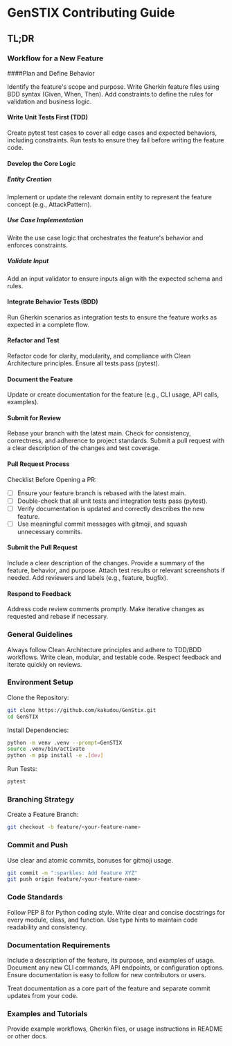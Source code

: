 # GenSTIX Contributing Guide

## TL;DR

###  Workflow for a New Feature

####Plan and Define Behavior

Identify the feature's scope and purpose.
Write Gherkin feature files using BDD syntax (Given, When, Then).
Add constraints to define the rules for validation and business logic.

#### Write Unit Tests First (TDD)

Create pytest test cases to cover all edge cases and expected behaviors, including constraints.
Run tests to ensure they fail before writing the feature code.

#### Develop the Core Logic

##### Entity Creation

Implement or update the relevant domain entity to represent the feature concept (e.g., AttackPattern).

##### Use Case Implementation

Write the use case logic that orchestrates the feature's behavior and enforces constraints.

##### Validate Input

Add an input validator to ensure inputs align with the expected schema and rules.

#### Integrate Behavior Tests (BDD)

Run Gherkin scenarios as integration tests to ensure the feature works as expected in a complete flow.

#### Refactor and Test

Refactor code for clarity, modularity, and compliance with Clean Architecture principles.
Ensure all tests pass (pytest).

#### Document the Feature

Update or create documentation for the feature (e.g., CLI usage, API calls, examples).

#### Submit for Review

Rebase your branch with the latest main.
Check for consistency, correctness, and adherence to project standards.
Submit a pull request with a clear description of the changes and test coverage.

#### Pull Request Process

Checklist Before Opening a PR:

  - [ ] Ensure your feature branch is rebased with the latest main.
  - [ ] Double-check that all unit tests and integration tests pass (pytest).
  - [ ] Verify documentation is updated and correctly describes the new feature.
  - [ ] Use meaningful commit messages with gitmoji, and squash unnecessary commits.

#### Submit the Pull Request

Include a clear description of the changes.
Provide a summary of the feature, behavior, and purpose.
Attach test results or relevant screenshots if needed.
Add reviewers and labels (e.g., feature, bugfix).

#### Respond to Feedback

Address code review comments promptly.
Make iterative changes as requested and rebase if necessary.

### General Guidelines

Always follow Clean Architecture principles and adhere to TDD/BDD workflows.
Write clean, modular, and testable code.
Respect feedback and iterate quickly on reviews.

### Environment Setup

Clone the Repository:

```bash
git clone https://github.com/kakudou/GenStix.git
cd GenSTIX
```

Install Dependencies:

```bash
python -m venv .venv --prompt=GenSTIX
source .venv/bin/activate
python -m pip install -e .[dev]
```

Run Tests:

```bash
pytest
```

### Branching Strategy
Create a Feature Branch:

```bash
git checkout -b feature/<your-feature-name>
```

### Commit and Push

Use clear and atomic commits, bonuses for gitmoji usage.

```bash
git commit -m ":sparkles: Add feature XYZ"
git push origin feature/<your-feature-name>
```

### Code Standards

Follow PEP 8 for Python coding style.
Write clear and concise docstrings for every module, class, and function.
Use type hints to maintain code readability and consistency.

### Documentation Requirements

Include a description of the feature, its purpose, and examples of usage.
Document any new CLI commands, API endpoints, or configuration options.
Ensure documentation is easy to follow for new contributors or users.

Treat documentation as a core part of the feature and separate commit updates from your code.

### Examples and Tutorials

Provide example workflows, Gherkin files, or usage instructions in README or other docs.

